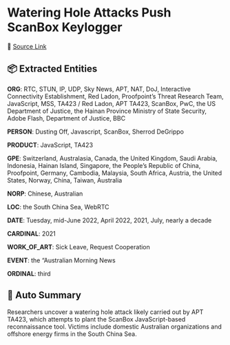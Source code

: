 # Watering Hole Attacks Push ScanBox Keylogger

🔗 [Source Link](https://threatpost.com/watering-hole-attacks-push-scanbox-keylogger/180490/)

## 📦 Extracted Entities
**ORG**: RTC, STUN, IP, UDP, Sky News, APT, NAT, DoJ, Interactive Connectivity Establishment, Red Ladon, Proofpoint’s Threat Research Team, JavaScript, MSS, TA423 / Red Ladon, APT TA423, ScanBox, PwC, the US Department of Justice, the Hainan Province Ministry of State Security, Adobe Flash, Department of Justice, BBC

**PERSON**: Dusting Off, Javascript, ScanBox, Sherrod DeGrippo

**PRODUCT**: JavaScript, TA423

**GPE**: Switzerland, Australasia, Canada, the United Kingdom, Saudi Arabia, Indonesia, Hainan Island, Singapore, the People’s Republic of China, Proofpoint, Germany, Cambodia, Malaysia, South Africa, Austria, the United States, Norway, China, Taiwan, Australia

**NORP**: Chinese, Australian

**LOC**: the South China Sea, WebRTC

**DATE**: Tuesday, mid-June 2022, April 2022, 2021, July, nearly a decade

**CARDINAL**: 2021

**WORK_OF_ART**: Sick Leave, Request Cooperation

**EVENT**: the “Australian Morning News

**ORDINAL**: third

## 📝 Auto Summary
Researchers uncover a watering hole attack likely carried out by APT TA423, which attempts to plant the ScanBox JavaScript-based reconnaissance tool. Victims include domestic Australian organizations and offshore energy firms in the South China Sea.
